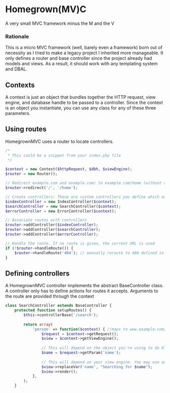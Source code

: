 # Homegrown(MV)C
A very small MVC framework minus the M and the V

### Rationale
This is a micro MVC framework (well, barely even a framework) born out of necessity as I tried to make a legacy project
I inherited more manageable. It only defines a router and base controller since the project already had models and views.
As a result, it should work with any templating system and DBAL.

## Contexts
A context is just an object that bundles together the HTTP request, view engine, and database handle to be passed
to a controller. Since the context is an object you instantiate, you can use any class for any of these three parameters.

## Using routes
HomegrownMVC uses a router to locate controllers.
```php
/*
 * This could be a snippet from your index.php file
 */

$context = new Context($httpRequest, $dbh, $viewEngine);
$router = new Router();

// Redirect example.com and example.com/ to example.com/home (without altering the URL)
$router->redirect('/', '/home');

// Create controllers: These are custom controllers you define which extend BaseController
$indexController = new IndexController($context);
$searchController = new SearchController($context);
$errorController = new ErrorController($context);

// Associate routes with controllers
$router->addController($indexController);
$router->addController($searchController);
$router->addController($errorController);

// Handle the route. If no route is given, the current URL is used
if (!$router->handleRoute()) {
	$router->handleRoute('404'); // manually reroute to 404 defined in the error controller
}
```

## Defining controllers
A HomegrownMVC controller implements the abstract BaseController class.
A controller only has to define actions for routes it accepts. Arguments
to the route are provided through the context
```php
class SearchController extends BaseController {
	protected function setupRoutes() {
		$this->controllerBase('/search');
		
		return array(
			'person' => function($context) { //maps to www.example.com/search/person
				$request = $context->getRequest();
				$view = $context->getViewEngine();
				
				// This will depend on the object you're using to do HTTP requests
				$name = $request->getParam('name');
				
				// This will depend on your view engine. You may use any, as this tiny framework doesn't provide one
				$view->replaceVar('name', "Searching for $name");
				$view->render();
			},
		);
	}
```
